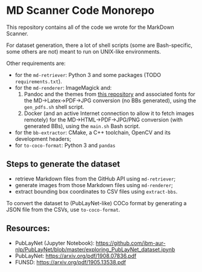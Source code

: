 # MD Scanner Code Monorepo

This repository contains all of the code we wrote for the MarkDown Scanner.

For dataset generation, there a lot of shell scripts (some are Bash-specific, some others are not) meant to run on UNIX-like environments.

Other requirements are:

* for the `md-retriever`: Python 3 and some packages (TODO `requirements.txt`).
* for the `md-renderer`: ImageMagick and:
    1. Pandoc and the themes from [this repository](https://github.com/cab-1729/Pandoc-Themes) and associated fonts for the MD->Latex->PDF->JPG conversion (no BBs generated), using the `gen_pdfs.sh` shell script.
    2. Docker (and an active Internet connection to allow it to fetch images remotely) for the MD->HTML->PDF->JPG/PNG conversion (with generated BBs), using the `main.sh` Bash script.
* for the `bb-extractor`: CMake, a C++ toolchain, OpenCV and its development headers;
* for `to-coco-format`: Python 3 and `pandas`


## Steps to generate the dataset

* retrieve Markdown files from the GitHub API using `md-retriever`;
* generate images from those Markdown files using `md-renderer`;
* extract bounding box coordinates to CSV files using `extract-bbs`.

To convert the dataset to (PubLayNet-like) COCo format by generating a JSON file from the CSVs, use `to-coco-format`. 

## Resources:
- PubLayNet (Jupyter Notebook): https://github.com/ibm-aur-nlp/PubLayNet/blob/master/exploring_PubLayNet_dataset.ipynb
- PubLayNet: https://arxiv.org/pdf/1908.07836.pdf
- FUNSD: https://arxiv.org/pdf/1905.13538.pdf



